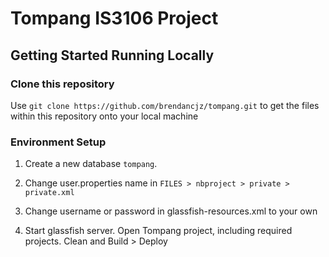 # Tompang IS3106 Project

## Getting Started Running Locally

### Clone this repository

Use `git clone https://github.com/brendancjz/tompang.git` to get the files within this repository onto your local machine

### Environment Setup

1. Create a new database `tompang`.  

2. Change user.properties name in `FILES > nbproject > private > private.xml`

3. Change username or password in glassfish-resources.xml to your own

4. Start glassfish server. Open Tompang project, including required projects. Clean and Build > Deploy  
